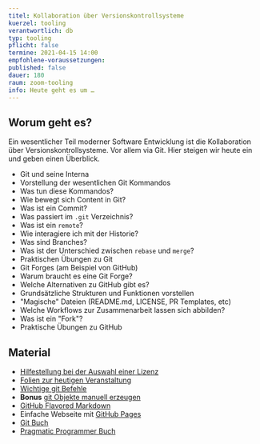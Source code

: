 ```yaml
---
titel: Kollaboration über Versionskontrollsysteme
kuerzel: tooling
verantwortlich: db
typ: tooling
pflicht: false
termine: 2021-04-15 14:00
empfohlene-voraussetzungen: 
published: false
dauer: 180
raum: zoom-tooling
info: Heute geht es um …
---
```


## Worum geht es?
Ein wesentlicher Teil moderner Software Entwicklung ist die Kollaboration über Versionskontrollsysteme. Vor allem via Git. Hier steigen wir heute ein und geben einen Überblick.

* Git und seine Interna 
* Vorstellung der wesentlichen Git Kommandos 
* Was tun diese Kommandos? 
* Wie bewegt sich Content in Git? 
* Was ist ein Commit? 
* Was passiert im `.git` Verzeichnis? 
* Was ist ein `remote`? 
* Wie interagiere ich mit der Historie? 
* Was sind Branches? 
* Was ist der Unterschied zwischen `rebase` und `merge`? 
* Praktischen Übungen zu Git 
* Git Forges (am Beispiel von GitHub) 
* Warum braucht es eine Git Forge? 
* Welche Alternativen zu GitHub gibt es? 
* Grundsätzliche Strukturen und Funktionen vorstellen 
* "Magische" Dateien (README.md, LICENSE, PR Templates, etc) 
* Welche Workflows zur Zusammenarbeit lassen sich abbilden? 
* Was ist ein "Fork"? 
* Praktische Übungen zu GitHub

## Material
- [Hilfestellung bei der Auswahl einer Lizenz](https://choosealicense.com/)
- [Folien zur heutigen Veranstaltung](https://github.com/th-koeln/mi-bachelor-webdevelopment/blob/master/material/tooling/session-2-versionskontrolle/slides-versionskontrolle.pdf)
- [Wichtige git Befehle](https://github.com/th-koeln/mi-bachelor-webdevelopment/blob/master/material/tooling/session-2-versionskontrolle/git-basics.org)
- **Bonus** [git Objekte manuell erzeugen](https://github.com/th-koeln/mi-bachelor-webdevelopment/blob/master/material/tooling/session-2-versionskontrolle/manual-git.rb)
- [GitHub Flavored Markdown](https://guides.github.com/features/mastering-markdown/#GitHub-flavored-markdown)
- Einfache Webseite mit [GitHub Pages](https://pages.github.com/)
- [Git Buch](https://git-scm.com/book/en/v2)
- [Pragmatic Programmer Buch](https://pragprog.com/book/tpp/the-pragmatic-programmer)

